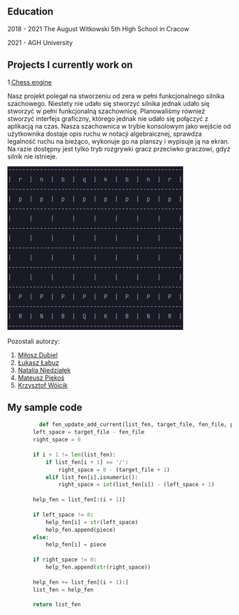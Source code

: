 ## Education
2018 - 2021 The August Witkowski 5th High School in Cracow

2021 - AGH University

## Projects I currently work on
1.[Chess engine](https://github.com/AGH-Narzedzia-Informatyczne-2021-2022/mknl)

Nasz projekt polegał na stworzeniu od zera w pełni funkcjonalnego silnika szachowego. Niestety nie udało się stworzyć silnika jednak udało się stworzyć w pełni funkcjonalną szachownicę. Planowaliśmy również stworzyć interfejs graficzny, którego jednak nie udało się połączyć z aplikacją na czas. Nasza szachownica w trybie konsolowym jako wejście od użytkownika dostaje opis ruchu w notacji algebraicznej, sprawdza legalność ruchu na bieżąco, wykonuje go na planszy i wypisuje ją na ekran. Na razie dostępny jest tylko tryb rozgrywki gracz przeciwko graczowi, gdyż silnik nie istnieje.
 
![Image of a console](Console1.png)

Pozostali autorzy:
1. [Miłosz Dubiel](https://github.com/dubielel/dubielel.github.io)
2. [Łukasz Łabuz](https://github.com/luklabuz/luklabuz.github.io)
3. [Natalia Niedziałek](https://github.com/natiniedzialek/natiniedzialek.github.io)
4. [Mateusz Piękoś](https://github.com/matpiekos/matpiekos.github.io)
5. [Krzysztof Wójcik](https://github.com/hoshiharahikari/hoshiharahikari.github.io)

## My sample code
```python
          def fen_update_add_current(list_fen, target_file, fen_file, piece, i):
        left_space = target_file - fen_file
        right_space = 0

        if i + 1 != len(list_fen):
            if list_fen[i + 1] == '/':
                right_space = 8 - (target_file + 1)
            elif list_fen[i].isnumeric():
                right_space = int(list_fen[i]) - (left_space + 1)

        help_fen = list_fen[:(i + 1)]

        if left_space != 0:
            help_fen[i] = str(left_space)
            help_fen.append(piece)
        else:
            help_fen[i] = piece

        if right_space != 0:
            help_fen.append(str(right_space))

        help_fen += list_fen[(i + 1):]
        list_fen = help_fen

        return list_fen
```


